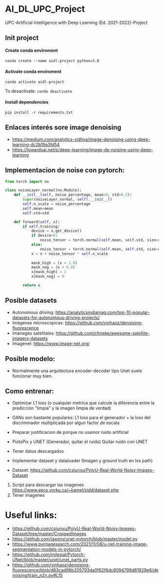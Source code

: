 # AI_DL_UPC_Project
UPC-Artificial Intelligence with Deep Learning (Ed. 2021-2022)-Project

## Init project

#### Create conda enviroment
`conda create --name aidl-project python=3.8`
#### Activate conda enviroment
`conda activate aidl-project`

To desactivate:
`conda deactivate`

#### Install dependencies
`pip install -r requirements.txt`




## Enlaces interés sore image denoising
- https://medium.com/analytics-vidhya/image-denoising-using-deep-learning-dc2b19a3fd54
- https://towardsai.net/p/deep-learning/image-de-noising-using-deep-learning

## Implementacion de noise con pytorch:
```python
from torch import nn

class noiseLayer_normal(nn.Module):
    def __init__(self, noise_percentage, mean=0, std=0.2):
        super(noiseLayer_normal, self).__init__()
        self.n_scale = noise_percentage
        self.mean=mean
        self.std=std

    def forward(self, x):
        if self.training:
            device = x.get_device()
            if device>0:
                noise_tensor = torch.normal(self.mean, self.std, size=x.size()).to(x.get_device()) 
            else:
                noise_tensor = torch.normal(self.mean, self.std, size=x.size())
            x = x + noise_tensor * self.n_scale
        
            mask_high = (x > 1.0)
            mask_neg = (x < 0.0)
            x[mask_high] = 1
            x[mask_neg] = 0

        return x
```

## Posible datasets
- Autonomous driving: https://analyticsindiamag.com/top-10-popular-datasets-for-autonomous-driving-projects/
- Imágenes microscopicas: https://github.com/yinhaoz/denoising-fluorescence
- Imáneges satelitales: https://github.com/chrieke/awesome-satellite-imagery-datasets
- Imagenet: https://www.image-net.org/

## Posible modelo:
- Normalmente una arquitectura encoder-decoder tipo Unet suele funcionar muy bien.

## Como entrenar:
- Optimizar L1 loss (o cualquier metrica que calcule la diferencia entre la predicción "limpia" y la imagen limpia de verdad)
- GANs son bastante populares: L1 loss para el generador + la loss del discriminador multiplicada por algun factor de escala


- Preparar justificacion de porque no usamor ruido artificial
- PixtoPix y UNET (Generador, quitar el ruido) Quitar ruido con UNET
- Tener datos descargados
- Implementar dataset y dataloader (Imagen y ground truth en los path)
- Dataset: https://github.com/csjunxu/PolyU-Real-World-Noisy-Images-Dataset

1. Script para descargar las imagenes https://www.eecs.yorku.ca/~kamel/sidd/dataset.php
2. Tener imagenes


# Useful links:
- https://github.com/csjunxu/PolyU-Real-World-Noisy-Images-Dataset/tree/master/CroppedImages
- https://github.com/jaxony/unet-pytorch/blob/master/model.py
- https://www.pyimagesearch.com/2021/11/08/u-net-training-image-segmentation-models-in-pytorch/
- https://github.com/milesial/Pytorch-UNet/blob/master/unet/unet_parts.py
- https://github.com/yinhaoz/denoising-fluorescence/blob/d83cad96b205793da0f62f6dc8094799d61929e6/denoising/train_n2n.py#L15